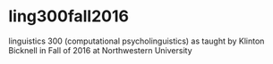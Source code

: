 # ling300fall2016
linguistics 300 (computational psycholinguistics) as taught by Klinton Bicknell in Fall of 2016 at Northwestern University
